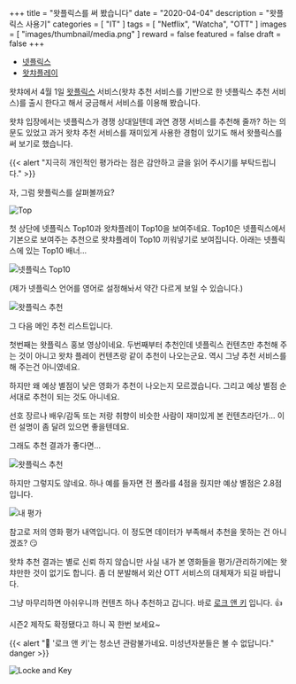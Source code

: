+++
title = "왓플릭스를 써 봤습니다"
date = "2020-04-04"
description = "왓플릭스 사용기"
categories = [
    "IT"
]
tags = [
    "Netflix",
    "Watcha",
    "OTT"
]
images = [
    "images/thumbnail/media.png"
]
reward = false
featured = false
draft = false
+++

* [넷플릭스](https://www.netflix.com/kr/n/6HQZ9AP3-2)
* [왓챠플레이](https://play.watcha.net)

왓챠에서 4월 1일 [왓플릭스](https://watcha.com/netflix) 서비스(왓챠 추천 서비스를 기반으로 한 넷플릭스 추천 서비스)를 출시 한다고 해서 궁금해서 서비스를 이용해 봤습니다.

왓챠 입장에서는 넷플릭스가 경쟁 상대일텐데 과연 경쟁 서비스를 추천해 줄까? 하는 의문도 있었고 과거 왓챠 추천 서비스를 재미있게 사용한 경험이 있기도 해서 왓플릭스를 써 보기로 했습니다.

{{< alert "지극히 개인적인 평가라는 점은 감안하고 글을 읽어 주시기를 부탁드립니다." >}}

자, 그럼 왓플릭스를 살펴볼까요?

![Top](https://cdn-std.droplr.net/files/acc_503345/iueFTo)

첫 상단에 넷플릭스 Top10과 왓챠플레이 Top10을 보여주네요. Top10은 넷플릭스에서 기본으로 보여주는 추천으로 왓챠플레이 Top10 끼워넣기로 보여집니다. 아래는 넷플릭스에 있는 Top10 배너...

![넷플릭스 Top10](https://cdn-std.droplr.net/files/acc_503345/4wjK3g)

(제가 넷플릭스 언어를 영어로 설정해놔서 약간 다르게 보일 수 있습니다.)

![왓플릭스 추천](https://cdn-std.droplr.net/files/acc_503345/OPtBSp)

그 다음 메인 추천 리스트입니다.  

첫번째는 왓플릭스 홍보 영상이네요. 두번째부터 추천인데 넷플릭스 컨텐츠만 추천해 주는 것이 아니고 왓챠 플레이 컨텐츠랑 같이 추천이 나오는군요. 역시 그냥 추천 서비스를 해 주는건 아니였네요.

하지만 왜 예상 별점이 낮은 영화가 추천이 나오는지 모르겠습니다. 그리고 예상 별점 순서대로 추천이 되는 것도 아니네요.

선호 장르나 배우/감독 또는 저랑 취향이 비슷한 사람이 재미있게 본 컨텐츠라던가... 이런 설명이 좀 달려 있으면 좋을텐데요.

그래도 추천 결과가 좋다면...

![왓플릭스 추천](https://cdn-std.droplr.net/files/acc_503345/deQZLi)

하지만 그렇지도 않네요. 하나 예를 들자면 전 폴라를 4점을 줬지만 예상 별점은 2.8점 입니다.

![내 평가](https://cdn-std.droplr.net/files/acc_503345/7Roxs4)

참고로 저의 영화 평가 내역입니다. 이 정도면 데이터가 부족해서 추천을 못하는 건 아니겠죠? 😏

왓챠 추천 결과는 별로 신뢰 하지 않습니만 사실 내가 본 영화들을 평가/관리하기에는 왓챠만한 것이 없기도 합니다. 좀 더 분발해서 외산 OTT 서비스의 대체재가 되길 바랍니다.

그냥 마무리하면 아쉬우니까 컨텐츠 하나 추천하고 갑니다.
바로 [로크 앤 키](https://www.netflix.com/title/80241239?s=i&trkid=13747225) 입니다. 👍  

시즌2 제작도 확정됐다고 하니 꼭 한번 보세요~

{{< alert "🔞 '로크 앤 키'는 청소년 관람불가네요. 미성년자분들은 볼 수 없답니다." danger >}}

![Locke and Key](https://cdn-std.droplr.net/files/acc_503345/bI6kgW)
